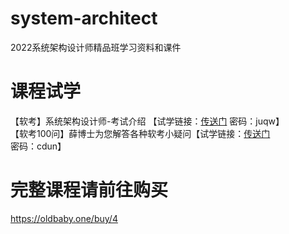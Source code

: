 # system-architect
2022系统架构设计师精品班学习资料和课件

# 课程试学
【软考】系统架构设计师-考试介绍 【试学链接：[传送门](https://pan.baidu.com/s/1ZhaPYq3gtKcD0bTPyKXgow?pwd=juqw)  密码：juqw】<br/>
【软考100问】薛博士为您解答各种软考小疑问【试学链接：[传送门](https://pan.baidu.com/s/1WzKX66BqOBAv0BvlB6T82w?pwd=cdun)  密码：cdun】

# 完整课程请前往购买
https://oldbaby.one/buy/4
